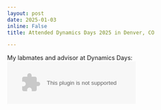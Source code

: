 ```yaml
---
layout: post
date: 2025-01-03
inline: False
title: Attended Dynamics Days 2025 in Denver, CO

---
```


My labmates and advisor at Dynamics Days:
<object data="{{ site.url }}{{ site.baseurl }}/assets/img/labatDD25.jpg" height="100" type='application/img'></object>
